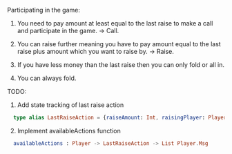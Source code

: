 Participating in the game:

1. You need to pay amount at least equal to the last raise to make a call and participate in the game. -> Call.

2. You can raise further meaning you have to pay amount equal to the last raise plus amount which you want to raise by. -> Raise.

3. If you have less money than the last raise then you can only fold or all in.

4. You can always fold.


TODO:


1. Add state tracking of last raise action
  ```elm
    type alias LastRaiseAction = {raiseAmount: Int, raisingPlayer: Player}
  ```

2. Implement availableActions function 
  ```elm
    availableActions : Player -> LastRaiseAction -> List Player.Msg
  ```
